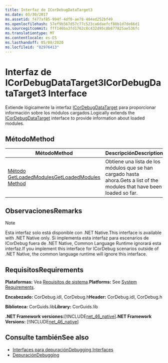 ```yaml
---
title: Interfaz de ICorDebugDataTarget3
ms.date: 03/30/2017
ms.assetid: f477af85-994f-4df0-ae78-404ed252bf49
ms.openlocfilehash: 57ef9b567d57c77c523ca6daefcf80b1d7de66d1
ms.sourcegitcommit: fff146ba3fd1762c8c432d95c8b877825ae536fc
ms.translationtype: MT
ms.contentlocale: es-ES
ms.lasthandoff: 05/08/2020
ms.locfileid: "82976413"
---
```

# <a name="icordebugdatatarget3-interface"></a><span data-ttu-id="bf9cd-102">Interfaz de ICorDebugDataTarget3</span><span class="sxs-lookup"><span data-stu-id="bf9cd-102">ICorDebugDataTarget3 Interface</span></span>
<span data-ttu-id="bf9cd-103">Extiende lógicamente la interfaz [ICorDebugDataTarget](icordebugdatatarget-interface.md) para proporcionar información sobre los módulos cargados.</span><span class="sxs-lookup"><span data-stu-id="bf9cd-103">Logically extends the [ICorDebugDataTarget](icordebugdatatarget-interface.md) interface to provide information about loaded modules.</span></span>  
  
## <a name="method"></a><span data-ttu-id="bf9cd-104">Método</span><span class="sxs-lookup"><span data-stu-id="bf9cd-104">Method</span></span>  
  
|<span data-ttu-id="bf9cd-105">Método</span><span class="sxs-lookup"><span data-stu-id="bf9cd-105">Method</span></span>|<span data-ttu-id="bf9cd-106">Descripción</span><span class="sxs-lookup"><span data-stu-id="bf9cd-106">Description</span></span>|  
|------------|-----------------|  
|[<span data-ttu-id="bf9cd-107">Método GetLoadedModules</span><span class="sxs-lookup"><span data-stu-id="bf9cd-107">GetLoadedModules Method</span></span>](icordebugdatatarget3-getloadedmodules-method.md)|<span data-ttu-id="bf9cd-108">Obtiene una lista de los módulos que se han cargado hasta ahora.</span><span class="sxs-lookup"><span data-stu-id="bf9cd-108">Gets a list of the modules that have been loaded so far.</span></span>|  
  
## <a name="remarks"></a><span data-ttu-id="bf9cd-109">Observaciones</span><span class="sxs-lookup"><span data-stu-id="bf9cd-109">Remarks</span></span>  
  
> [!NOTE]
> <span data-ttu-id="bf9cd-110">Esta interfaz solo está disponible con .NET Native.</span><span class="sxs-lookup"><span data-stu-id="bf9cd-110">This interface is available with .NET Native only.</span></span> <span data-ttu-id="bf9cd-111">Si implementa esta interfaz para escenarios de ICorDebug fuera de .NET Native, Common Language Runtime ignorará esta interfaz.</span><span class="sxs-lookup"><span data-stu-id="bf9cd-111">If you implement this interface for ICorDebug scenarios outside of .NET Native, the common language runtime will ignore this interface.</span></span>  
  
## <a name="requirements"></a><span data-ttu-id="bf9cd-112">Requisitos</span><span class="sxs-lookup"><span data-stu-id="bf9cd-112">Requirements</span></span>  
 <span data-ttu-id="bf9cd-113">**Plataformas:** Vea [Requisitos de sistema](../../get-started/system-requirements.md).</span><span class="sxs-lookup"><span data-stu-id="bf9cd-113">**Platforms:** See [System Requirements](../../get-started/system-requirements.md).</span></span>  
  
 <span data-ttu-id="bf9cd-114">**Encabezado:** CorDebug.idl, CorDebug.h</span><span class="sxs-lookup"><span data-stu-id="bf9cd-114">**Header:** CorDebug.idl, CorDebug.h</span></span>  
  
 <span data-ttu-id="bf9cd-115">**Biblioteca:** CorGuids.lib</span><span class="sxs-lookup"><span data-stu-id="bf9cd-115">**Library:** CorGuids.lib</span></span>  
  
 <span data-ttu-id="bf9cd-116">**.NET Framework versiones:**[!INCLUDE[net_46_native](../../../../includes/net-46-native-md.md)]</span><span class="sxs-lookup"><span data-stu-id="bf9cd-116">**.NET Framework Versions:** [!INCLUDE[net_46_native](../../../../includes/net-46-native-md.md)]</span></span>  
  
## <a name="see-also"></a><span data-ttu-id="bf9cd-117">Consulte también</span><span class="sxs-lookup"><span data-stu-id="bf9cd-117">See also</span></span>

- [<span data-ttu-id="bf9cd-118">Interfaces para depuración</span><span class="sxs-lookup"><span data-stu-id="bf9cd-118">Debugging Interfaces</span></span>](debugging-interfaces.md)
- [<span data-ttu-id="bf9cd-119">Depuración</span><span class="sxs-lookup"><span data-stu-id="bf9cd-119">Debugging</span></span>](index.md)
